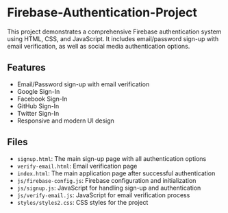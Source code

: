 # Firebase-Authentication-Project

This project demonstrates a comprehensive Firebase authentication system using HTML, CSS, and JavaScript. It includes email/password sign-up with email verification, as well as social media authentication options.

## Features

- Email/Password sign-up with email verification
- Google Sign-In
- Facebook Sign-In
- GitHub Sign-In
- Twitter Sign-In
- Responsive and modern UI design


## Files

- `signup.html`: The main sign-up page with all authentication options
- `verify-email.html`: Email verification page
- `index.html`: The main application page after successful authentication
- `js/firebase-config.js`: Firebase configuration and initialization
- `js/signup.js`: JavaScript for handling sign-up and authentication
- `js/verify-email.js`: JavaScript for email verification process
- `styles/styles2.css`: CSS styles for the project
  
  

